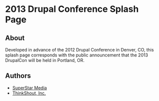 # 2013 Drupal Conference Splash Page

## About

Developed in advance of the 2012 Drupal Conference in Denver, CO, this splash page corresponds with the public announcement that the 2013 DrupalCon will be held in Portland, OR.

## Authors

* [SuperStar Media](http://www.superstarmedia.com/)
* [ThinkShout, Inc.](http://thinkshout.com)